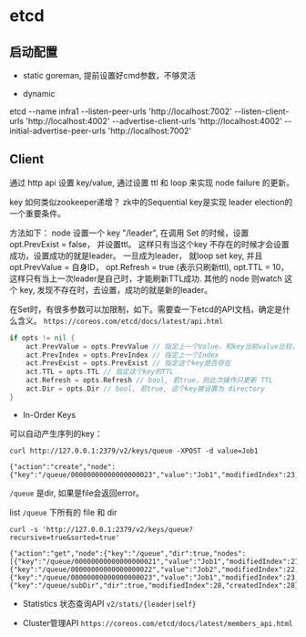# etcd

## 启动配置

- static
goreman, 提前设置好cmd参数，不够灵活

- dynamic


etcd --name infra1 --listen-peer-urls 'http://localhost:7002' --listen-client-urls 'http://localhost:4002' --advertise-client-urls 'http://localhost:4002' --initial-advertise-peer-urls 'http://localhost:7002'


## Client

通过 http api 设置 key/value, 通过设置 ttl 和 loop 来实现 node failure 的更新。

key 如何类似zookeeper递增？ zk中的Sequential key是实现 leader election的一个重要条件。

方法如下：
node 设置一个 key "/leader", 在调用 Set 的时候，设置 opt.PrevExist = false， 并设置ttl。
这样只有当这个key 不存在的时候才会设置成功，设置成功的就是leader。
一旦成为leader， 就loop set key, 并且 opt.PrevValue = 自身ID， opt.Refresh = true (表示只刷新ttl), opt.TTL = 10，这样只有当上一次leader是自己时，才能刷新TTL成功.
其他的 node 则watch 这个 key, 发现不存在时，去设置，成功的就是新的leader。


在Set时，有很多参数可以加限制，如下。需要查一下etcd的API文档，确定是什么含义。
`https://coreos.com/etcd/docs/latest/api.html`

```go
if opts != nil {
    act.PrevValue = opts.PrevValue // 指定上一个Value，和key当前value比较，不相等则设置失败
    act.PrevIndex = opts.PrevIndex // 指定上一个Index
    act.PrevExist = opts.PrevExist // 指定这个key是否存在
    act.TTL = opts.TTL // 指定这个key的TTL
    act.Refresh = opts.Refresh // bool, 若true，则此次操作只更新 TTL
    act.Dir = opts.Dir // bool, 若true, 这个key被设置为 directory
}
```

- In-Order Keys

可以自动产生序列的key：

```shell
curl http://127.0.0.1:2379/v2/keys/queue -XPOST -d value=Job1

{"action":"create","node":{"key":"/queue/00000000000000000023","value":"Job1","modifiedIndex":23,"createdIndex":23}}

```

`/queue` 是dir, 如果是file会返回error。

list `/queue` 下所有的 file 和 dir

```shell
curl -s 'http://127.0.0.1:2379/v2/keys/queue?recursive=true&sorted=true'

{"action":"get","node":{"key":"/queue","dir":true,"nodes":[{"key":"/queue/00000000000000000021","value":"Job1","modifiedIndex":21,"createdIndex":21},{"key":"/queue/00000000000000000022","value":"Job2","modifiedIndex":22,"createdIndex":22},{"key":"/queue/00000000000000000023","value":"Job1","modifiedIndex":23,"createdIndex":23},{"key":"/queue/subDir","dir":true,"modifiedIndex":28,"createdIndex":28}],"modifiedIndex":21,"createdIndex":21}}
```


- Statistics 状态查询API
`v2/stats/{leader|self}`

- Cluster管理API
`https://coreos.com/etcd/docs/latest/members_api.html`







